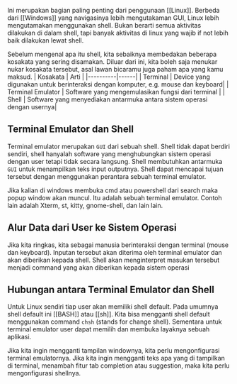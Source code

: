 Ini merupakan bagian paling penting dari penggunaan [[Linux]]. Berbeda dari [[Windows]] yang navigasinya lebih mengutakaman GUI, Linux lebih mengutamakan menggunakan shell. Bukan berarti semua aktivitas dilakukan di dalam shell, tapi banyak aktivitas di linux yang wajib if not lebih baik dilakukan lewat shell.

Sebelum mengenal apa itu shell, kita sebaiknya membedakan beberapa kosakata yang sering disamakan. Diluar dari ini, kita boleh saja menukar nukar kosakata tersebut, asal lawan bicaramu juga paham apa yang kamu maksud.
| Kosakata | Arti |
|----------|------|
| Terminal | Device yang digunakan untuk berinteraksi dengan komputer, e.g. mouse dan keyboard|
| Terminal Emulator | Software yang mengemulasikan fungsi dari terminal |
| Shell    | Software yang menyediakan antarmuka antara sistem operasi dengan usernya|

## Terminal Emulator dan Shell

Terminal emulator merupakan `GUI` dari sebuah shell. Shell tidak dapat berdiri sendiri, shell hanyalah software yang menghubungkan sistem operasi dengan user tetapi tidak secara langsung. Shell membutuhkan antarmuka `GUI` untuk menampilkan teks input outputnya. Shell dapat mencapai tujuan tersebut dengan menggunakan perantara sebuah terminal emulator.

Jika kalian di windows membuka cmd atau powershell dari search maka popup window akan muncul. Itu adalah sebuah terminal emulator. Contoh lain adalah Xterm, st, kitty, gnome-shell, dan lain lain.


## Alur Data dari User ke Sistem Operasi

Jika kita ringkas, kita sebagai manusia berinteraksi dengan terminal (mouse dan keyboard).  Inputan tersebut akan diterima oleh terminal emulator dan akan diberikan kepada shell. Shell akan menginterpret masukan tersebut menjadi command yang akan diberikan kepada sistem operasi

## Hubungan antara Terminal Emulator dan Shell

Untuk Linux sendiri tiap user akan memiliki shell default. Pada umumnya shell default ini [[BASH]] atau [[sh]]. Kita bisa mengganti shell default menggunakan command `chsh` (stands for change shell). Sementara untuk terminal emulator user dapat memilih dan membuka layaknya sebuah aplikasi. 

Jika kita ingin mengganti tampilan windownya, kita perlu mengonfigurasi terminal emulatornya. Jika kita ingin mengganti teks apa yang di tampilkan di terminal, menambah fitur tab completion atau suggestion, maka kita perlu mengonfigurasi shellnya.